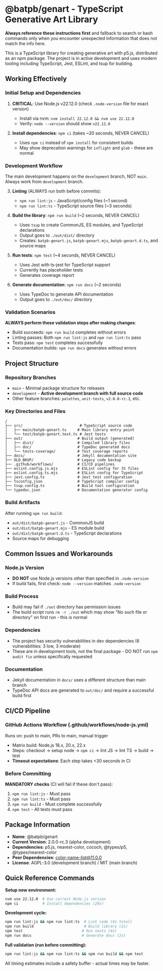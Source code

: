 # @batpb/genart - TypeScript Generative Art Library

**Always reference these instructions first** and fallback to search or bash commands only when you encounter unexpected information that does not match the info here.

This is a TypeScript library for creating generative art with p5.js, distributed as an npm package. The project is in active development and uses modern tooling including TypeScript, Jest, ESLint, and tsup for building.

## Working Effectively

### Initial Setup and Dependencies
1. **CRITICAL**: Use Node.js v22.12.0 (check `.node-version` file for exact version)
   - Install via nvm: `nvm install 22.12.0 && nvm use 22.12.0`
   - Verify: `node --version` should show `v22.12.0`

2. **Install dependencies**: `npm ci` (takes ~20 seconds, NEVER CANCEL)
   - Uses `npm ci` instead of `npm install` for consistent builds
   - May show deprecation warnings for `inflight` and `glob` - these are normal

### Development Workflow
The main development happens on the `development` branch, NOT `main`. Always work from `development` branch.

3. **Linting** (ALWAYS run both before commits):
   - `npm run lint:js` - JavaScript/config files (~1 second)
   - `npm run lint:ts` - TypeScript source files (~3 seconds)

4. **Build the library**: `npm run build` (~2 seconds, NEVER CANCEL)
   - Uses `tsup` to create CommonJS, ES modules, and TypeScript declarations
   - Output goes to `./out/dist/` directory
   - Creates: `batpb-genart.js`, `batpb-genart.mjs`, `batpb-genart.d.ts`, and source maps

5. **Run tests**: `npm test` (~4 seconds, NEVER CANCEL)
   - Uses Jest with ts-jest for TypeScript support
   - Currently has placeholder tests
   - Generates coverage report

6. **Generate documentation**: `npm run docs` (~2 seconds)
   - Uses TypeDoc to generate API documentation
   - Output goes to `./out/doc/` directory

### Validation Scenarios
**ALWAYS perform these validation steps after making changes**:
- Build succeeds: `npm run build` completes without errors
- Linting passes: Both `npm run lint:js` and `npm run lint:ts` pass
- Tests pass: `npm test` completes successfully
- Documentation builds: `npm run docs` generates without errors

## Project Structure

### Repository Branches
- `main` - Minimal package structure for releases
- `development` - **Active development branch with full source code**
- Other feature branches: `palettes`, `unit-tests`, `v2.0.0-rc.3`, etc.

### Key Directories and Files
```
/
├── src/                          # TypeScript source code
│   ├── main/batpb-genart.ts     # Main library entry point
│   └── test/batpb-genart.test.ts # Jest tests
├── out/                         # Build output (generated)
│   ├── dist/                    # Compiled library files
│   ├── doc/                     # TypeDoc generated docs
│   └── tests-coverage/          # Test coverage reports
├── docs/                        # Jekyll documentation site
├── OLD_BKUP/                    # Legacy code backup
├── .github/workflows/           # CI/CD pipelines
├── eslint.config.js.mjs         # ESLint config for JS files
├── eslint.config.ts.mjs         # ESLint config for TypeScript
├── jest.config.ts               # Jest test configuration
├── tsconfig.json                # TypeScript compiler config
├── tsup.config.ts               # Build tool configuration
└── typedoc.json                 # Documentation generator config
```

### Build Artifacts
After running `npm run build`:
- `out/dist/batpb-genart.js` - CommonJS build
- `out/dist/batpb-genart.mjs` - ES module build  
- `out/dist/batpb-genart.d.ts` - TypeScript declarations
- Source maps for debugging

## Common Issues and Workarounds

### Node.js Version
- **DO NOT** use Node.js versions other than specified in `.node-version`
- If build fails, first check: `node --version` matches `.node-version`

### Build Process
- Build may fail if `./out` directory has permission issues
- The build script runs `rm -r ./out` which may show "No such file or directory" on first run - this is normal

### Dependencies
- The project has security vulnerabilities in dev dependencies (6 vulnerabilities: 3 low, 3 moderate)
- These are in development tools, not the final package - DO NOT run `npm audit fix` unless specifically requested

### Documentation
- Jekyll documentation in `docs/` uses a different structure than main branch
- TypeDoc API docs are generated to `out/doc/` and require a successful build first

## CI/CD Pipeline

### GitHub Actions Workflow (.github/workflows/node-js.yml)
Runs on: push to main, PRs to main, manual trigger
- Matrix build: Node.js 18.x, 20.x, 22.x
- Steps: checkout → setup node → `npm ci` → lint JS → lint TS → build → test
- **Timeout expectations**: Each step takes <30 seconds in CI

### Before Committing
**MANDATORY checks** (CI will fail if these don't pass):
1. `npm run lint:js` - Must pass
2. `npm run lint:ts` - Must pass  
3. `npm run build` - Must complete successfully
4. `npm test` - All tests must pass

## Package Information
- **Name**: @batpb/genart
- **Current Version**: 2.0.0-rc.3 (alpha development)
- **Dependencies**: p5.js, nearest-color, cococh, @types/p5, @types/nearest-color
- **Peer Dependencies**: color-name-list@11.0.0
- **License**: AGPL-3.0 (development branch) / MIT (main branch)

## Quick Reference Commands

**Setup new environment:**
```bash
nvm use 22.12.0  # Use correct Node.js version
npm ci           # Install dependencies (20s)
```

**Development cycle:**
```bash
npm run lint:js && npm run lint:ts  # Lint code (4s total)
npm run build                       # Build library (2s)
npm test                           # Run tests (4s)
npm run docs                       # Generate docs (2s)
```

**Full validation (run before committing):**
```bash
npm run lint:js && npm run lint:ts && npm run build && npm test
```

All timing estimates include a safety buffer - actual times may be faster.